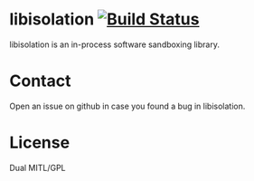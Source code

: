 # libisolation [![Build Status](http://integrat.edby.coffee:4242/buildStatus/icon?job=libisolation/master)](http://integrat.edby.coffee:4242/job/libisolation/job/master/)

libisolation is an in-process software sandboxing library.

# Contact

Open an issue on github in case you found a bug in libisolation.

# License

Dual MITL/GPL
